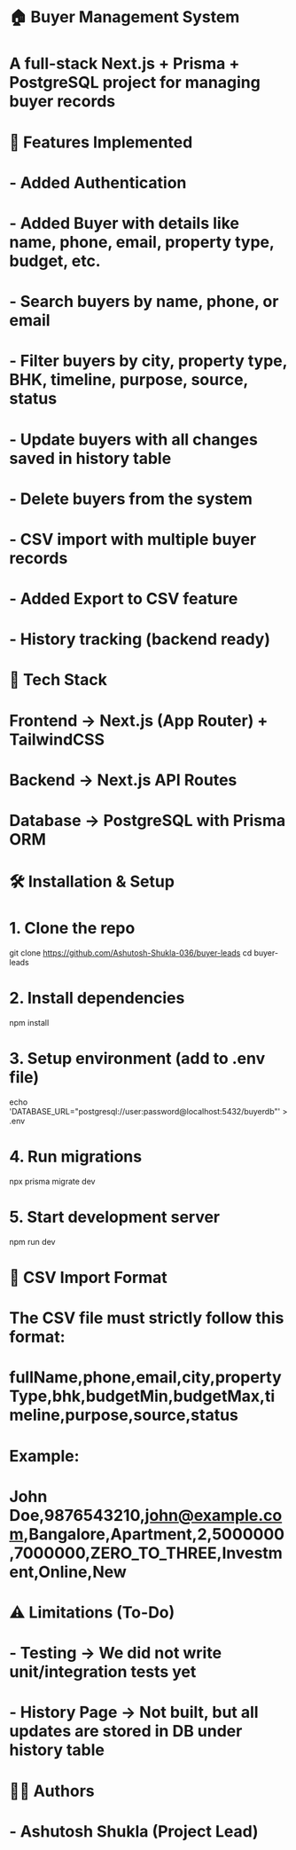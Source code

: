 # 🏠 Buyer Management System

# A full-stack Next.js + Prisma + PostgreSQL project for managing buyer records

# 🚀 Features Implemented
# - Added Authentication 
# - Added Buyer with details like name, phone, email, property type, budget, etc.
# - Search buyers by name, phone, or email
# - Filter buyers by city, property type, BHK, timeline, purpose, source, status
# - Update buyers with all changes saved in history table
# - Delete buyers from the system
# - CSV import with multiple buyer records
# - Added Export to CSV feature
# - History tracking (backend ready)

# 📂 Tech Stack
# Frontend → Next.js (App Router) + TailwindCSS
# Backend → Next.js API Routes
# Database → PostgreSQL with Prisma ORM

# 🛠️ Installation & Setup

# 1. Clone the repo
git clone https://github.com/Ashutosh-Shukla-036/buyer-leads
cd buyer-leads

# 2. Install dependencies
npm install

# 3. Setup environment (add to .env file)
echo 'DATABASE_URL="postgresql://user:password@localhost:5432/buyerdb"' > .env

# 4. Run migrations
npx prisma migrate dev

# 5. Start development server
npm run dev

# 📌 CSV Import Format
# The CSV file must strictly follow this format:
# fullName,phone,email,city,propertyType,bhk,budgetMin,budgetMax,timeline,purpose,source,status
# Example:
# John Doe,9876543210,john@example.com,Bangalore,Apartment,2,5000000,7000000,ZERO_TO_THREE,Investment,Online,New

# ⚠️ Limitations (To-Do)
# - Testing → We did not write unit/integration tests yet
# - History Page → Not built, but all updates are stored in DB under history table


# 👨‍💻 Authors
# - Ashutosh Shukla (Project Lead)
